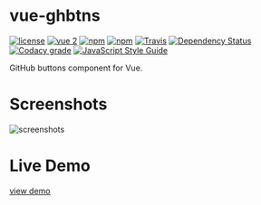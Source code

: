 # vue-ghbtns

[![license](https://img.shields.io/github/license/eeve/vue-ghbtns.svg?style=flat-square)](https://github.com/eeve/vue-ghbtns/blob/master/LICENSE)
[![vue 2](https://img.shields.io/badge/vue-2-42b983.svg?style=flat-square)](https://vuejs.org)
[![npm](https://img.shields.io/npm/v/vue-ghbtns.svg?style=flat-square)](https://www.npmjs.com/package/vue-ghbtns)
[![npm](https://img.shields.io/npm/dt/vue-ghbtns.svg?style=flat-square)](https://www.npmjs.com/package/vue-ghbtns)
[![Travis](https://img.shields.io/travis/eeve/vue-ghbtns.svg?style=flat-square)](https://travis-ci.org/eeve/vue-ghbtns)
[![Dependency Status](https://dependencyci.com/github/eeve/vue-ghbtns/badge?style=flat-square)](https://dependencyci.com/github/eeve/vue-ghbtns)
[![Codacy grade](https://img.shields.io/codacy/grade/bc0ed4e4a9ef4734ae741d0f8a5d358d.svg?style=flat-square)](https://www.codacy.com/app/eeve/vue-ghbtns)
[![JavaScript Style Guide](https://img.shields.io/badge/code_style-standard-brightgreen.svg?style=flat-square)](https://standardjs.com)

GitHub buttons component for Vue.

# Screenshots

![screenshots](https://camo.githubusercontent.com/e24ec154cb961fb586fdd537e7d64f92cdd16905/68747470733a2f2f692e6c6f6c692e6e65742f323031372f30392f31352f353962626263636330366337342e706e67)

# Live Demo

[view demo](https://eeve.github.io/vue-ghbtns/index.html)